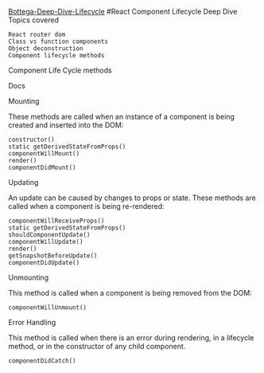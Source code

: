 [Bottega-Deep-Dive-Lifecycle](https://github.com/jordanhudgens/ReactComponentLifecycleDeepDive)
#React Component Lifecycle Deep Dive
Topics covered

    React router dom
    Class vs function components
    Object deconstruction
    Component lifecycle methods

Component Life Cycle methods

Docs

Mounting

These methods are called when an instance of a component is being created and inserted into the DOM:

    constructor()
    static getDerivedStateFromProps()
    componentWillMount()
    render()
    componentDidMount()

Updating

An update can be caused by changes to props or state. These methods are called when a component is being re-rendered:

    componentWillReceiveProps()
    static getDerivedStateFromProps()
    shouldComponentUpdate()
    componentWillUpdate()
    render()
    getSnapshotBeforeUpdate()
    componentDidUpdate()

Unmounting

This method is called when a component is being removed from the DOM:

    componentWillUnmount()

Error Handling

This method is called when there is an error during rendering, in a lifecycle method, or in the constructor of any child component.

    componentDidCatch()
